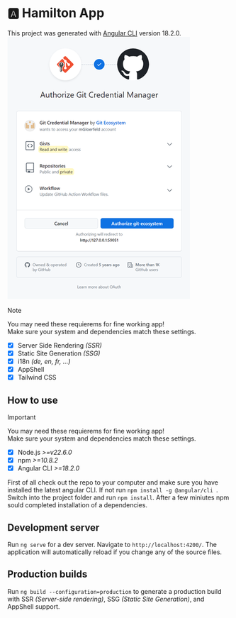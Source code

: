 # :a: Hamilton App

This project was generated with [Angular CLI](https://github.com/angular/angular-cli) version 18.2.0.  
![Screenshot of a comment on a GitHub issue showing an image, added in the Markdown, of an Octocat smiling and raising a tentacle.](tools/images/preview_small.png)

> [!NOTE]
> You may need these requierems for fine working app!  
> Make sure your system and dependencies match these settings.
>
> - [x] Server Side Rendering _(SSR)_
> - [x] Static Site Generation _(SSG)_
> - [x] i18n _(de, en, fr, ...)_
> - [x] AppShell
> - [x] Tailwind CSS

## How to use

> [!IMPORTANT]
> You may need these requierems for fine working app!  
> Make sure your system and dependencies match these settings.
>
> - [x] Node.js _>=v22.6.0_
> - [x] npm _>=10.8.2_
> - [x] Angular CLI _>=18.2.0_

First of all check out the repo to your computer and make sure you have installed the latest angular CLI. If not run `npm install -g @angular/cli `.
Switch into the project folder and run `npm install`. After a few miniutes npm sould completed installation of a dependencies.

## Development server

Run `ng serve` for a dev server. Navigate to `http://localhost:4200/`. The application will automatically reload if you change any of the source files.

## Production builds

Run `ng build --configuration=production` to generate a production build with SSR _(Server-side rendering)_, SSG _(Static Site Generation)_, and AppShell support.
